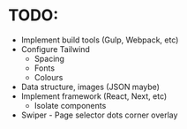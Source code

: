 # TODO:

- Implement build tools (Gulp, Webpack, etc)
- Configure Tailwind
  - Spacing
  - Fonts
  - Colours
- Data structure, images (JSON maybe)
- Implement framework (React, Next, etc)
    - Isolate components
- Swiper
      - Page selector dots corner overlay
